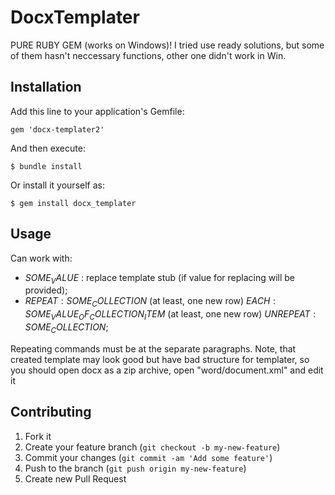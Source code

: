 # DocxTemplater

PURE RUBY GEM (works on Windows)! I tried use ready solutions, but some of them hasn't neccessary functions, other one didn't work in Win.

## Installation

Add this line to your application's Gemfile:

    gem 'docx-templater2'

And then execute:

    $ bundle install

Or install it yourself as:

    $ gem install docx_templater

## Usage

Can work with:
- $SOME_VALUE$ : replace template stub (if value for replacing will be provided);
- $REPEAT:SOME_COLLECTION$
 (at least, one new row)
 $EACH:SOME_VALUE_OF_COLLECTION_ITEM$
 (at least, one new row)
 $UNREPEAT:SOME_COLLECTION$;

Repeating commands must be at the separate paragraphs.
Note, that created template may look good but have bad structure for templater, so you should open docx as a zip archive, open "word/document.xml" and edit it

## Contributing

1. Fork it
2. Create your feature branch (`git checkout -b my-new-feature`)
3. Commit your changes (`git commit -am 'Add some feature'`)
4. Push to the branch (`git push origin my-new-feature`)
5. Create new Pull Request
